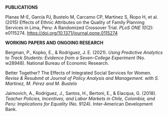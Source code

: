 **PUBLICATIONS**

Planas M-E, García PJ, Bustelo M, Carcamo CP, Martinez S, Ñopo H, et al. (2015) Effects of Ethnic Attributes on the Quality of Family Planning Services in Lima, Peru: A Randomized Crossover Trial. *PLoS ONE 10*(2): e0115274. https://doi.org/10.1371/journal.pone.0115274





**WORKING PAPERS AND ONGOING RESEARCH**

Bergman, P., Kopko, E., & Rodriguez, J. E. (2021). *Using Predictive Analytics to Track Students: Evidence from a Seven-College Experiment* (No. w28948). National Bureau of Economic Research.

Better Together? The Effects of Integrated Social Services for Women. *Revise & Resubmit at Journal of Policy Analysis and Management. with S. Martinez, M. Pérez and M. Bustelo*

Jaimovich, A., Rodríguez, J., Santos, H., Bertoni, E., & Elacqua, G. (2018). *Teacher Policies, Incentives, and Labor Markets in Chile, Colombia, and Peru: Implications for Equality* (No. 9124). Inter-American Development Bank.
